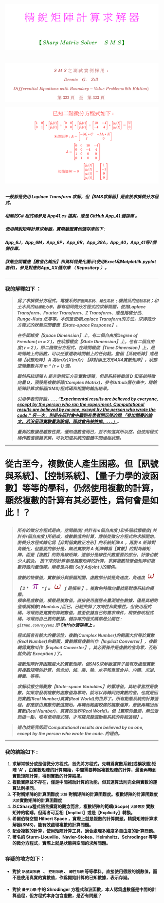 <!--     App_CSharp   GitHub Repo       -->



<!-- 
#
# \[{   \color{Fuchsia}精\;銳\;矩\;陣\;計\;算\;求\;解\;器   }\]  
####  \[{  \color{Green} 【Sharp \; Matrix \; Solver \quad \; S\;M\;S】    }\]  
-->
![](Images/10-10-01.png)  



#
![](Images/10-25-01.png)  
<!--      
#### \[{   \color{Brown} S\;M\;S\;之\;測\;試\;實\;例\;採\;用\;:   }\]
#### \[{  \color{Brown} Dennis \quad G. \quad Zill     }\]  
#### \[{  \color{Brown} Differential \; Equations \; with \; Boundary-Value \; Problems \; 9th \; Edition )  }\]  
#### \[{    \color{Brown} 第 \; 322 \; 頁 \quad 至 \quad 第 \; 323 \; 頁        }\]  
-->  



![](Images/10-25-02.png)    
<!--    
###  \[{   \color{Red}  已知二階微分方程式如下 :    }\]

###### \[{  \color{Red} \begin{bmatrix} 1 & 0 \\ 0 & 1 \end{bmatrix} \ast \begin{bmatrix} \ddot{y_0}(t) \\ \ddot{y_1}(t) \end{bmatrix} + \begin{bmatrix} 0 & 0 \\ 0 & 0 \end{bmatrix} \ast \begin{bmatrix} \dot{y_0}(t) \\ \dot{y_1}(t) \end{bmatrix} + \begin{bmatrix} 10 & -4 \\ -4 & 4 \end{bmatrix} \ast \begin{bmatrix} y_0(t) \\ y_1(t) \end{bmatrix} = \begin{bmatrix} 0 \\ 0 \end{bmatrix}  }\] 
######  \[{ \color{Red} 系統矩陣: A = \begin{bmatrix} -M_i\ast C & -M_i\ast K \\ I & 0 \end{bmatrix} }\]
######  \[{  \color{Red} A = \begin{bmatrix} 0 & 0 & 10 & -4 \\ 0 & 0 & -4 & 4 \\ 1 & 0 & 0 & 0 \\ 0 & 1 & 0 & 0 \end{bmatrix} }\] 
###### \[{  \color{Red}  初始值@t = 0 \quad  \begin{bmatrix} \dot{y_0}(t) \\ \dot{y_1}(t) \\ y_0(t) \\ y_1(t) \end{bmatrix} = \begin{bmatrix} 1 \\ -1 \\ 0 \\ 0  \end{bmatrix}  }\]  
-->  



##
##### 一般都是使用 Laplace Transform 求解，但【SMS求解器】是直接求解微分方程式。
##### 相關的C# 程式碼參見 App41.cs 檔案，或是 [GitHub App_41 儲存庫](https://github.com/myyeh2/App_41) 。
##### 使用精銳矩陣計算求解器，實際驗證實例儲存庫如下 :      
##### App_6J，App_6M，App_6P，App_6R，App_38A，App_40，App_41等7個儲存庫。 
##### 狀態空間響應【數值化輸出】和資料視覺化圖示(使用Excel和Matplotlib.pyplot套件)，參見對應的App_XX儲存庫 （ Repository ）。


---  

### 我的解釋如下 ： 

>  ***爲了求解微分方程式，電機系的```訊號與系統```、```線性系統 ```; 機械系的```控制系統```；和土木系的```結構動力學```，都有相同微分方程式的求解問題，使用Laplace Transform、Fourier Transform、Z Transform、或是捲積分法、Runge-Kuta 法等等。本例是使用Laplace Transform的方法，求得微分方程式的狀態空間響應【State-space Response】。*** 
>
>   ***在空間維度【Space Dimension】上，有二個自由度Degree of Freedom( m = 2 )，在狀態維度【State Dimension】上，也有二個自由度( r = 2 )，即二階微分方程式，在時間維度【Time Dimension】上，是時間軸上的函數，可以任意選取時間軸上的任何點。整個【系統矩陣】或是稱【狀態矩陣】 A 為(mXr)X(mXr) 【非對稱正方形4X4實數矩陣】，狀態空間變數共有 m * (r + 1) 個。*** 
>
>  ***雖然系統矩陣 A 是非對稱正方形實數矩陣，但是系統特徵值 D 和系統特徵向量 Q，預設是複數矩陣(Complex Matrix)，參考Github儲存庫中，精銳矩陣計算求解器(SMS)程式碼和相關的輸出結果。*** 
>
>  ***引用學者的評論，[. . . “Experimental results are believed by everyone, except by the person who ran the experiment. Computational results are believed by no one, except by the person who wrote the code.”  另一次，則是在研討會中聽到有學者開玩笑的說 「參加競賽的論文，若沒呈現實驗量測設備，那就會先被挑掉。. . .」](http://www.etop.org.tw/index.php?d=epp&c=epp13911&m=show&id=646)。*** 
>
>  ***量測的數據是離散性質，僅知道數值而已，並不知道其所以然，但使用程式碼作數值模擬求解，可以知道系統的整體中間過程狀態。***  

---  


# 從古至今，複數使人產生困惑。但【訊號與系統】、【控制系統】、【量子力學的波函數】等等的學科，仍然使用複數的計算，顯然複數的計算有其必要性，爲何會是如此！？
##  



> ***所有的微分方程式是由，空間維度( 共計有m個自由度 )和多階狀態維度( 共計有r個自由度 )所組成，複數數值的計算，應該從微分方程式的求解開始。***  
> ***將微分方程式轉化爲【非對稱實數正方形】的系統矩陣 A ，再將 A 矩陣對角線化，但重要的部分是，無法實際將 A 矩陣轉爲【實數】的對角線矩陣，而是【複數】的對角線矩陣，這部分是線性代數重要的部分，好像也較少人談及。*** 
> ***接下來的計算都是複數矩陣的計算，求解複數特徵值矩陣和複數特徵向量矩陣。兩者是共軛( Self Adjoint )的關係。***   
> ***複數的特徵值，實數部分與振幅相關，虛數部分就是角速度，角速度![](Images/Omega.png) 【 2 * ![](Images/pi.png) * f = ![](Images/Omega.png) f 是頻率 】。複數的特徵向量就是對應系統的模態。***      
> ***頻率是虛數值，模態是複數值，直接使用儀器去量測這些數據，僅是其絕對值或稱模數( Modulus )而已，已經失掉了方向性和動態性。但使用程式碼，可得到更寬廣的詳細數值，甚至依據自己的需求條件，稍微修改程式碼，可得到自己要的數據。儲存庫的程式碼都是公開在 : ```github.com/myyeh2``` 即  [GitHub儲存庫上](https://github.com/myyeh2) 。*** 

> ***程式語言有較大的靈活性，複數(Complex Number)的範圍大於等於實數(Real Number)的範圍，實數轉爲複數叫作【Implicit Converter】，複數轉爲實數叫作【Explicit Converter】，其必要條件是虛數的值為零，否則就失敗( Exception )了。***  
>
> ***複數矩陣計算困難度大於實數矩陣，但SMS求解器運算子能有效處理實數與複數矩陣的計算，包含加、減、乘、除、水平和垂直合并、内積、求逆、轉置、等等。***      

> ***求解狀態空間變數【State-space Variables】的響應值，其結果當然是複數，如果您發現複數的虛數值為零時，就可以再轉囘到實數的值，也就是回到實數(Real Number)真實(Real World)的世界了。所有動態系統的計算過程，都應該由實數的數值開始，再轉到範圍較廣的複數運算，最後再轉回到實數(Real Number)、真實的世界(Real World)。但【實際的量測，無法做到這一點，唯有使用程式碼，才可窺見整個動態系統的詳細過程】。***

>  ***這也就是我認同 **Computational results are believed by no one, except by the person who wrote the code.** 的理由。***  


<!--      
量測的數據是離散性質，而且動態系統的部分數據，無法精準量測，譬如角速度![](Images/Omega.png) 【 2 * ![](Images/pi.png) * f = ![](Images/Omega.png) f 是頻率 】 和 模態 ( Mode shape ) ， 頻率是虛數值和模態是複數，但量測的數據，是C#程式碼輸出【複數數據】的絕對值，或稱模數( Modulus )。動態系統中，設 A 是實數系統矩陣( 或稱狀態矩陣 )，求得複數的特徵值，其中實數的部分與振幅有關，虛數的部分是角速度，複數的特徵向量是模態。但量測僅能測得狀態空間變數( State-space Variables )的實數數據。但使用程式碼，可得到更寬廣的詳細數值，參見儲存庫的程式碼，甚至依據自己的需求條件，稍微修改程式碼，可得到自己要的數據，本儲存庫的程式碼，除了 ```Matrix_0.dll``` 檔案外，都是公開在 ```github/myyeh2``` 上。 

從古至今，複數使人產生困惑，但```訊號與系統``` 、 ```控制系統``` 、 ```量子力學的波函數``` 等等的學科，仍然需要使用複數的計算。所有**多維度多階的數值計算**，應該從【實數】的系統矩陣 A 開始，將 A 矩陣對角化，但重要的部分是，無法實際轉爲【實數的對角線矩陣】，必需使用【複數的對角線矩陣】，這部分是線性代數最重要的部分，好像也較少人談及，接下來就是求解特徵向量。複數的特徵值與特徵向量是共軛( Self Adjoint )的關係，也就就是對應的複數頻率與與複數模態。我們知道複數矩陣的計算 —— 任何複數與複數的運算、或是複數與實數的運算，其結果都是複數。或許有人會懷疑如果是共軛的關係，結果是實數。但以C#程式語言的眼光來看，複數(Complex Number)的範圍大於等於實數(Real Number)的範圍，實數轉爲複數叫作【Implicit Converter】，複數轉爲實數叫作【Explicit Converter】，其必要條件是虛數的值為零，否則就失敗( Exception )了。故接下來的計算都是複數矩陣的計算了，我們求解狀態空間變數【State-space Variables】的響應值，其結果當然是複數，如果您發現複數的虛數值為零時，就可以再轉囘到實數的值，也就是回到實數(Real Number)真實(Real World)的世界了。所有動態系統的計算過程，都應該由實數的數值開始，再轉到範圍較廣的複數運算，最後再轉回到實數(Real Number)、真實的世界(Real World)。但【實際的量測，無法做到這一點，唯有使用程式碼，才可窺見整個動態系統的詳細過程】。 這也就是我認同 **Computational results are believed by no one, except by the person who wrote the code.** 的理由。 
##  
--> 

--- 

### 我的結論如下 :   

1. **求解常微分或是偏微分方程式，首先將方程式，先轉爲實數系統(或稱狀態)矩陣 'A' ，由實數矩陣的計算開始，中間需要轉爲複數矩陣的計算，最後再轉到實數矩陣計算，得到實數的計算結果。**
2. **複數實際並不存在，僅是中間補助計算的功能，但其運算法則完全與實數的運算法則相同。**
3. **不對稱矩陣的計算困難度 ```大於``` 對稱矩陣的計算困難度。複數矩陣的計算困難度 ```大於```實數矩陣的計算困難度** 
4. **以CSharp程式語言撰寫的觀念而言，複數矩陣的範疇(Scope) ```大於等於``` 實數矩陣的範疇，但兩者可互相【Implicit】或是【Explicity】轉換。** 
5. **希爾伯特空間 Hilbert Space ，實際上就是複數的計算問題，精銳矩陣計算求解器(SMS)，能有效處理複數的計算問題。** 
6. **配合複數的計算，使用矩陣計算工具，適合處理多維度多自由度的計算問題。**  
7. **著名的 Sturm-Liouville、Navier-Stokes、Helmholtz、Schrodinger 等等的微分方程式，實際上就是狀態與空間的求解問題。**  
##

### 存疑的地方如下： 
#### 
* **對於 ```訊號與系統 ``` 、 ```控制系統``` 、 ```線性系統``` 等等學科，直接使用假設的複數值，而不是使用真實的實數值，作爲開始計算的已知數據，表示存疑。** 
#### 
* **對於 ```量子力學``` 中的 Shrodinger 方程式和波函數，本人認爲虛數僅是中間的計算過程，但方程式本身包含虛數，是否有問題？**  
 


##

